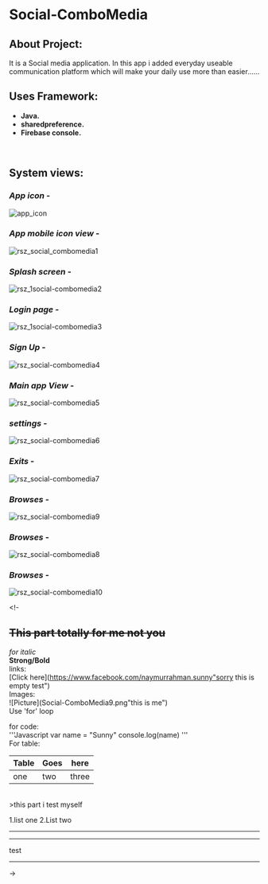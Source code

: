 # Social-ComboMedia

## About Project:
It is a Social media application. In this app i added everyday useable communication platform which will make your daily use more than easier......

## Uses Framework:
- **Java.** <br/>
- **sharedpreference.** <br/>
- **Firebase console.** <br/>
    
<br/>

## **System views:**
### _App icon_ -
![app_icon](https://user-images.githubusercontent.com/59596434/95188410-2cca5300-07ee-11eb-87cd-aa678efa3b3b.png)

### _App mobile icon view_ -
![rsz_social_combomedia1](https://user-images.githubusercontent.com/59596434/95193949-6c953880-07f6-11eb-8b75-0f04bb3db867.png)

### _Splash screen_ -
![rsz_1social-combomedia2](https://user-images.githubusercontent.com/59596434/95194094-acf4b680-07f6-11eb-9ebf-5950dafe8d63.png)

### _Login page_ -
![rsz_1social-combomedia3](https://user-images.githubusercontent.com/59596434/95195052-d82bd580-07f7-11eb-82da-99573129ab56.png)

### _Sign Up_ -
![rsz_social-combomedia4](https://user-images.githubusercontent.com/59596434/95195429-54beb400-07f8-11eb-8730-06cd682efe89.png)

### _Main app View_ -
![rsz_social-combomedia5](https://user-images.githubusercontent.com/59596434/95195091-e4179780-07f7-11eb-9b68-877604bc031b.png)

### _settings_ -
![rsz_social-combomedia6](https://user-images.githubusercontent.com/59596434/95195093-e548c480-07f7-11eb-806f-648e687d9c43.png)

### _Exits_ -
![rsz_social-combomedia7](https://user-images.githubusercontent.com/59596434/95195095-e5e15b00-07f7-11eb-9f1e-dd452631068c.png)

### _Browses_ -
![rsz_social-combomedia9](https://user-images.githubusercontent.com/59596434/95195096-e679f180-07f7-11eb-8be0-344448c85c93.png)

### _Browses_ -
![rsz_social-combomedia8](https://user-images.githubusercontent.com/59596434/95196184-8d12c200-07f9-11eb-80ca-7b78daa7f991.png)

### _Browses_ -
![rsz_social-combomedia10](https://user-images.githubusercontent.com/59596434/95195118-eb3ea580-07f7-11eb-864b-0bd0ec7a54bb.png)






<!-
## ~~This part totally for me not you~~  <br/>
_for italic_  <br/>
**Strong/Bold**  <br/>
links: <br/>
[Click here](https://www.facebook.com/naymurrahman.sunny"sorry this is empty test")  <br/>
Images:  <br/>
![Picture](Social-ComboMedia9.png"this is me")  <br/>
Use 'for' loop  <br/>

for code: <br/>
'''Javascript
  var name = "Sunny"
  console.log(name)
'''
<br/>
For table:  <br/>

|Table| Goes | here |
|-----| ---- | ---- |
| one | two | three |

<br/>
>this part i test myself  <br/>

1.list one
2.List two

---
***
test
***

->
